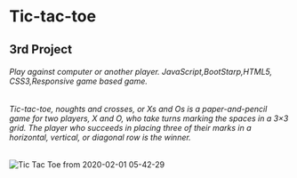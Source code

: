 # Tic-tac-toe
## 3rd Project
###### Play against computer or another player. JavaScript,BootStarp,HTML5, CSS3,Responsive game based game.
###### Tic-tac-toe, noughts and crosses, or Xs and Os is a paper-and-pencil game for two players, X and O, who take turns marking the spaces in a 3×3 grid. The player who succeeds in placing three of their marks in a horizontal, vertical, or diagonal row is the winner.
![Tic Tac Toe from 2020-02-01 05-42-29](https://user-images.githubusercontent.com/53760280/73582988-cf8b3e80-44b5-11ea-8a29-39d0cfaf6a01.png)

